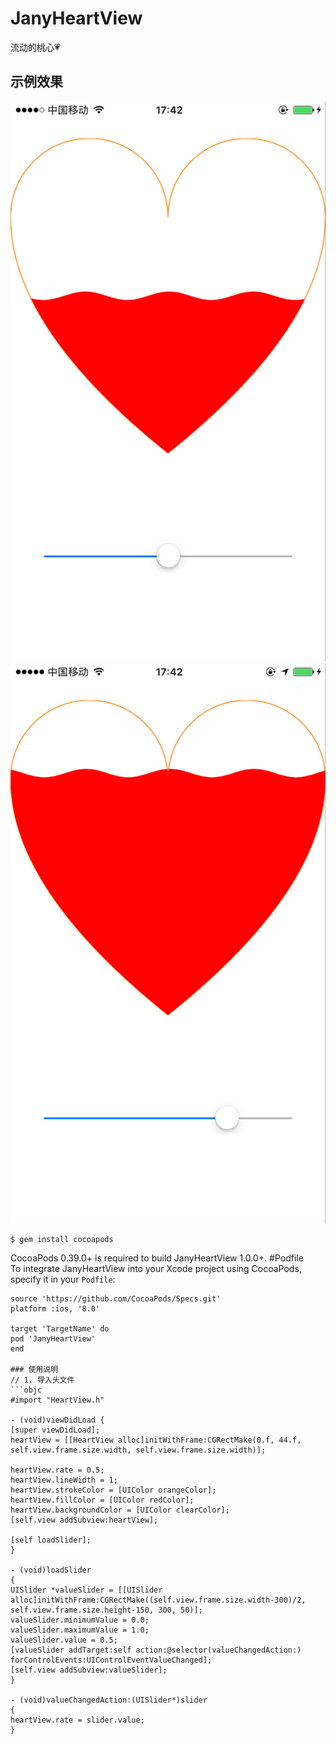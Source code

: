 # JanyHeartView
流动的桃心💗
## 示例效果
![JanyGee](1.png)<br/>
![JanyGee](2.png)<br/>
```
$ gem install cocoapods
``` 
CocoaPods 0.39.0+ is required to build JanyHeartView 1.0.0+.
#Podfile</br>
To integrate JanyHeartView into your Xcode project using CocoaPods, specify it in your `Podfile`:
```
source 'https://github.com/CocoaPods/Specs.git'
platform :ios, '8.0'

target 'TargetName' do
pod 'JanyHeartView'
end

### 使用说明
// 1. 导入头文件
```objc
#import "HeartView.h"

- (void)viewDidLoad {
[super viewDidLoad];
heartView = [[HeartView alloc]initWithFrame:CGRectMake(0.f, 44.f, self.view.frame.size.width, self.view.frame.size.width)];

heartView.rate = 0.5;
heartView.lineWidth = 1;
heartView.strokeColor = [UIColor orangeColor];
heartView.fillColor = [UIColor redColor];
heartView.backgroundColor = [UIColor clearColor];
[self.view addSubview:heartView];

[self loadSlider];
}

- (void)loadSlider
{
UISlider *valueSlider = [[UISlider alloc]initWithFrame:CGRectMake((self.view.frame.size.width-300)/2, self.view.frame.size.height-150, 300, 50)];
valueSlider.minimumValue = 0.0;
valueSlider.maximumValue = 1.0;
valueSlider.value = 0.5;
[valueSlider addTarget:self action:@selector(valueChangedAction:) forControlEvents:UIControlEventValueChanged];
[self.view addSubview:valueSlider];
}

- (void)valueChangedAction:(UISlider*)slider
{
heartView.rate = slider.value;
}
```
